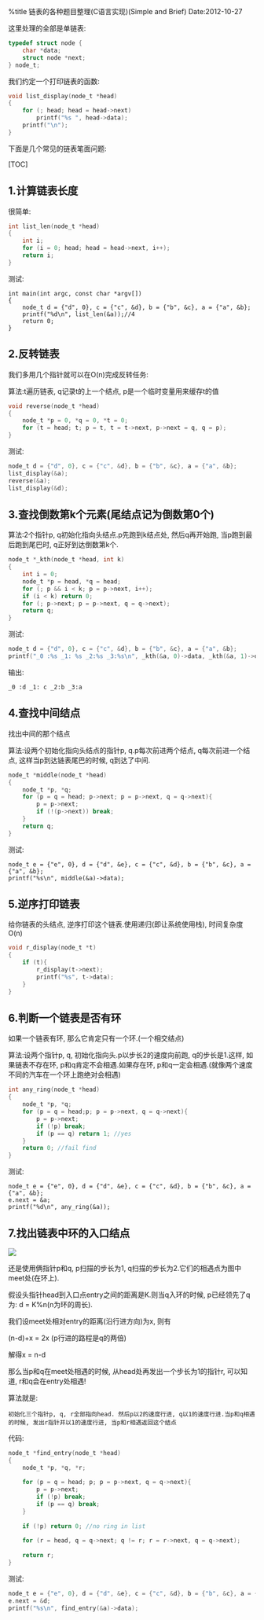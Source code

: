 %title 链表的各种题目整理(C语言实现)(Simple and Brief)
Date:2012-10-27

这里处理的全部是单链表:

```c
typedef struct node {
	char *data; 
	struct node *next; 
} node_t;
```

我们约定一个打印链表的函数:

```c
void list_display(node_t *head)
{
	for (; head; head = head->next)
		printf("%s ", head->data);
	printf("\n");
}
```

下面是几个常见的链表笔面问题:

[TOC]

## 1.计算链表长度

很简单:
```c
int list_len(node_t *head)
{
	int i; 
	for (i = 0; head; head = head->next, i++); 
	return i; 
}
```
测试:
```
int main(int argc, const char *argv[])
{
	node_t d = {"d", 0}, c = {"c", &d}, b = {"b", &c}, a = {"a", &b}; 
	printf("%d\n", list_len(&a));//4
	return 0;
}
```

## 2.反转链表

我们多用几个指针就可以在O(n)完成反转任务:

算法:t遍历链表, q记录t的上一个结点, p是一个临时变量用来缓存t的值
```c
void reverse(node_t *head)
{
	node_t *p = 0, *q = 0, *t = 0; 
	for (t = head; t; p = t, t = t->next, p->next = q, q = p); 
}
```
测试:
```c
node_t d = {"d", 0}, c = {"c", &d}, b = {"b", &c}, a = {"a", &b}; 
list_display(&a); 
reverse(&a); 
list_display(&d); 
```

## 3.查找倒数第k个元素(尾结点记为倒数第0个)

算法:2个指针p, q初始化指向头结点.p先跑到k结点处, 然后q再开始跑, 当p跑到最后跑到尾巴时, q正好到达倒数第k个.

```c
node_t *_kth(node_t *head, int k)
{
	int i = 0; 
	node_t *p = head, *q = head; 
	for (; p && i < k; p = p->next, i++); 
	if (i < k) return 0;
	for (; p->next; p = p->next, q = q->next); 
	return q; 
}
```
测试:
```c
node_t d = {"d", 0}, c = {"c", &d}, b = {"b", &c}, a = {"a", &b}; 
printf("_0 :%s _1: %s _2:%s _3:%s\n", _kth(&a, 0)->data, _kth(&a, 1)->data, _kth(&a, 2)->data, _kth(&a, 3)->data);
```
输出:
```
_0 :d _1: c _2:b _3:a
```
## 4.查找中间结点 

找出中间的那个结点

算法:设两个初始化指向头结点的指针p, q.p每次前进两个结点, q每次前进一个结点, 这样当p到达链表尾巴的时候, q到达了中间.

```c
node_t *middle(node_t *head)
{
	node_t *p, *q; 
	for (p = q = head; p->next; p = p->next, q = q->next){
		p = p->next; 
		if (!(p->next)) break; 
	}
	return q; 
}
```

测试:

```
node_t e = {"e", 0}, d = {"d", &e}, c = {"c", &d}, b = {"b", &c}, a = {"a", &b}; 
printf("%s\n", middle(&a)->data);
```

## 5.逆序打印链表

给你链表的头结点, 逆序打印这个链表.使用递归(即让系统使用栈), 时间复杂度O(n)

```c
void r_display(node_t *t)
{
	if (t){
		r_display(t->next); 
		printf("%s", t->data);
	}
}
```

## 6.判断一个链表是否有环

如果一个链表有环, 那么它肯定只有一个环.(一个相交结点)

算法:设两个指针p, q, 初始化指向头.p以步长2的速度向前跑, q的步长是1.这样, 如果链表不存在环, p和q肯定不会相遇.如果存在环, p和q一定会相遇.(就像两个速度不同的汽车在一个环上跑绝对会相遇)

```c
int any_ring(node_t *head)
{
	node_t *p, *q; 
	for (p = q = head;p; p = p->next, q = q->next){
		p = p->next; 
		if (!p) break; 
		if (p == q) return 1; //yes
	}
	return 0; //fail find
}
```
测试:
```
node_t e = {"e", 0}, d = {"d", &e}, c = {"c", &d}, b = {"b", &c}, a = {"a", &b}; 
e.next = &a; 
printf("%d\n", any_ring(&a));
```

## 7.找出链表中环的入口结点

![](https://github.com/hit9/blog-img-store/raw/master/blog/C/25_0.png)

还是使用俩指针p和q, p扫描的步长为1, q扫描的步长为2.它们的相遇点为图中meet处(在环上).

假设头指针head到入口点entry之间的距离是K.则当q入环的时候, p已经领先了q为: d = K%n(n为环的周长).

我们设meet处相对entry的距离(沿行进方向)为x, 则有

(n-d)+x = 2x   (p行进的路程是q的两倍)

解得x = n-d

那么当p和q在meet处相遇的时候, 从head处再发出一个步长为1的指针r, 可以知道, r和q会在entry处相遇!

算法就是:

```
初始化三个指针p, q, r全部指向head. 然后p以2的速度行进, q以1的速度行进.当p和q相遇的时候, 发出r指针并以1的速度行进, 当p和r相遇返回这个结点
```

代码:
```c
node_t *find_entry(node_t *head)
{
	node_t *p, *q, *r; 
	
	for (p = q = head; p; p = p->next, q = q->next){
		p = p->next; 
		if (!p) break; 
		if (p == q) break; 
	}
	
	if (!p) return 0; //no ring in list
	
	for (r = head, q = q->next; q != r; r = r->next, q = q->next); 
	
	return r; 
}
```
测试:
```c
node_t e = {"e", 0}, d = {"d", &e}, c = {"c", &d}, b = {"b", &c}, a = {"a", &b}; 
e.next = &d; 
printf("%s\n", find_entry(&a)->data);
```
